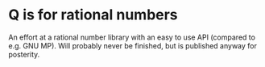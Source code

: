 Q is for rational numbers
=========================

An effort at a rational number library with an easy to use API (compared to e.g.
GNU MP). Will probably never be finished, but is published anyway for posterity.
